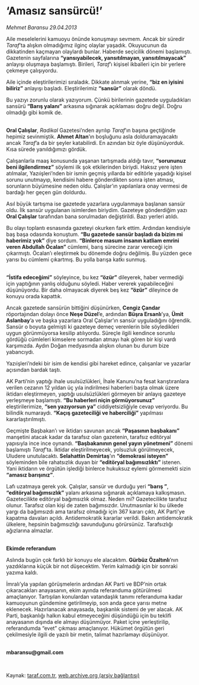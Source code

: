 # ‘Amasız sansürcü!’

*Mehmet Baransu 29.04.2013*

<div class="yazi"><p>Aile meselelerini kamuoyu önünde konuşmayı sevmem. Ancak bir süredir <i>Taraf</i>’ta alışkın olmadığımız ilginç olaylar yaşadık. Okuyucunun da dikkatinden kaçmayan olaylardı bunlar. Haberde seçicilik dönemi başlamıştı. Gazetenin sayfalarına <b>“yansıyabilecek, yansıtılmayan, yansıtılmayacak”</b> anlayışı oluşmaya başlamıştı. Birileri, <i>Taraf</i>’ı kişisel ikballeri için bir yerlere çekmeye çalışıyordu. </p>
<p>Aile içinde eleştirilerimizi sıraladık. Dikkate alınmak yerine, <b>“biz en iyisini biliriz”</b> anlayışı başladı. Eleştirilerimiz <b>“sansür”</b> olarak döndü. </p>
<p>Bu yazıyı zorunlu olarak yazıyorum. Çünkü birilerinin gazetede uyguladıkları sansürü <b>“Barış yalanı”</b> arkasına sığınarak açıklaması doğru değil. Doğru olmadığı gibi komik de. </p>
<p><b><br/>Oral Çalışlar</b>, <i>Radikal</i> Gazetesi’nden ayrılıp <i>Taraf</i>’ın başına geçtiğinde hepimiz sevinmiştik. <b>Ahmet Altan</b>’ın boşluğunu asla dolduramayacaktı ancak <i>Taraf</i>’a da bir şeyler katabilirdi. En azından biz öyle düşünüyorduk. Kısa sürede yanıldığımızı gördük. </p>
<p>Çalışanlarla maaş konusunda yaşanan tartışmada aldığı tavır, <b>“sorununuz beni ilgilendirmez”</b> söylemi ilk şok etkilerinden biriydi. Haksız yere işten atılmalar, Yazıişleri’nden bir ismin geçmiş yıllarda bir editörle yaşadığı kişisel sorunu unutmayıp, kendisini habere gönderdikten sonra işten atması, sorunların büyümesine neden oldu. Çalışlar’ın yapılanlara onay vermesi de bardağı her geçen gün doldurdu. </p>
<p>Asıl büyük tartışma ise gazetede yazarlara uygulanmaya başlanan sansür oldu. İlk sansür uygulanan isimlerden biriydim. Gazeteye gönderdiğim yazı <b>Oral Çalışlar</b> tarafından bana sorulmadan değiştirildi. Bazı yerleri atıldı. </p>
<p>Bu olayı toplantı esnasında gazeteyi okurken fark ettim. Ardından kendisiyle baş başa odasında konuştum. <b>“Bu gazetede sansür başladı da bizim mi haberimiz yok”</b> diye sordum. <b>“Binlerce masum insanın katliam emrini veren Abdullah Öcalan”</b> cümlemi, barış sürecine zarar vereceği için çıkarmıştı. Öcalan’ı eleştirmek bu dönemde doğru değilmiş. Bu yüzden gece yarısı bu cümlemi çıkartmış. Bu yolla barışa katkı sunmuş. </p>
<p><b><br/>“İstifa edeceğimi”</b> söyleyince, bu kez <b>“özür”</b> dileyerek, haber vermediği için yaptığının yanlış olduğunu söyledi. Haber vererek yapabileceğini düşünüyordu. Bir daha olmayacak diyerek beş kez <b>“özür”</b> dileyince de konuyu orada kapattık. </p>
<p>Ancak gazetede sansürün bittiğini düşünürken, <b>Cengiz Çandar</b> röportajından dolayı önce <b>Neşe Düzel</b>’e, ardından <b>Büşra Ersanlı</b>’ya, <b>Ümit Aslanbay</b>’a ve başka yazarlara Oral Çalışlar’ın sansür uyguladığını öğrendik. Sansür o boyuta gelmişti ki gazeteye demeç verenlerin bile söyledikleri uygun görünmüyorsa kesilip atılıyordu. Süreçle ilgili kendince sorunlu gördüğü cümleleri kimselere sormadan atmayı hak gören bir kişi vardı karşımızda. Aydın Doğan medyasında alışkın olunan bu durum bize yabancıydı. </p>
<p>Yazıişleri’ndeki bir isim de kendisi gibi hareket edince, çalışanlar ve yazarlar açısından bardak taştı. </p>
<p>AK Parti’nin yaptığı ihale usulsüzlükleri, İhale Kanunu’na fesat karıştıranlara verilen cezanın 12 yıldan üç yıla indirilmesi haberleri başta olmak üzere iktidarı eleştirmeyen, yaptığı usulsüzlükleri görmeyen bir anlayış gazeteye yerleşmeye başlamıştı. <b>“Bu haberleri niçin görmüyorsunuz”</b> eleştirilerimize, <b>“sen yazıyorsun ya”</b> ciddiyetsizliğiyle cevap veriyordu. Bu bilindik numaraydı. <b>“Kaçış gazeteciliği ve haberciliği”</b> yapılması kararlaştırılmıştı. </p>
<p>Geçmişte Başbakan’ı ve iktidarı savunan ancak <b>“Paşasının başbakanı”</b> manşetini atacak kadar da tarafsız olan gazetenin, tarafsız editöryal yapısıyla ince ince oynandı. <b>“Başbakanının genel yayın yönetmeni”</b> dönemi başlamıştı <i>Taraf</i>’ta. İktidar eleştirilmeyecek, yolsuzluk görülmeyecek, Uludere unutulacaktı. <b>Selahattin Demirtaş</b>’ın <b>“demokrasi isteyen”</b> söyleminden bile rahatsızlık duyan bir <b>“editöryal bağımsızlıktı”</b> istenen. Yani iktidarın ve örgütün işlediği binlerce hukuksuz eylemi görmemekti sizin <b>“amasız barışınız”</b>. </p>
<p>Lafı uzatmaya gerek yok. Çalışlar, sansür ve durduğu yeri <b>“barış ”</b>, <b>“editöryal bağımsızlık”</b> yalanı arkasına sığınarak açıklamaya kalkışmasın. Gazetecilikte editöryal bağımsızlık olmaz. Neden mi? Gazetecilikte tarafsız olunur. Tarafsız olan kişi de zaten bağımsızdır. Unutmasınlar ki bu ülkede yargı da bağımsızdı ama tarafsız olmadığı için 367 kararı çıktı, AK Parti’ye kapatma davaları açıldı. Antidemokratik kararlar verildi. Bakın antidemokratik ülkelere, hepsinin bağımsızlığı savunduğunu görürsünüz. Tarafsızlığı ağızlarına almazlar. </p>
<p><b><br/>Ekimde referandum</b></p>
<p>Aslında bugün çok farklı bir konuyu ele alacaktım. <b>Gürbüz Özaltınlı</b>’nın yazdıklarına küçük bir not düşecektim. Yerim kalmadığı için bir sonraki yazıma kaldı. </p>
<p>İmralı’yla yapılan görüşmelerin ardından AK Parti ve BDP’nin ortak çıkaracakları anayasanın, ekim ayında referanduma götürülmesi amaçlanıyor. Tartışılan konulardan vatandaşlık tanımı referanduma kadar kamuoyunun gündemine getirilmeyip, son anda gece yarısı metne eklenecek. Hazırlanacak anayasada, başkanlık sistemi de yer alacak. AK Parti, başkanlığı halkın kabul etmeyeceğini düşündüğü için bu teklifi anayasanın dışında ele almayı düşünmüyor. Paket içine yerleştirilip, referandumda “evet” çıkması amaçlanıyor. Hükümet örgütün geri çekilmesiyle ilgili de yazılı bir metin, talimat hazırlamayı düşünüyor.</p><b>
<p><br/>mbaransu@gmail.com</p>
<p></p></b> 
</div>

Kaynak: [taraf.com.tr](http://www.taraf.com.tr/mehmet-baransu/makale-amasiz-sansurcu.htm), [web.archive.org (arşiv bağlantısı)](http://web.archive.org/web/20131107055335/http://www.taraf.com.tr/mehmet-baransu/makale-amasiz-sansurcu.htm)
